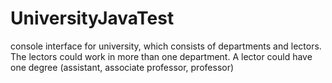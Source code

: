# UniversityJavaTest
console interface for university, which consists of departments and lectors. The lectors could work in more than one department. A lector could have one degree (assistant, associate professor, professor)
